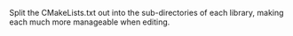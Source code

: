Split the CMakeLists.txt out into the sub-directories of each library, making
each much more manageable when editing. 
